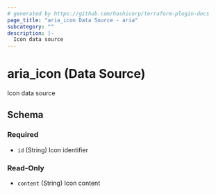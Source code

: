 ```yaml
---
# generated by https://github.com/hashicorp/terraform-plugin-docs
page_title: "aria_icon Data Source - aria"
subcategory: ""
description: |-
  Icon data source
---
```


# aria_icon (Data Source)

Icon data source



<!-- schema generated by tfplugindocs -->
## Schema

### Required

- `id` (String) Icon identifier

### Read-Only

- `content` (String) Icon content
